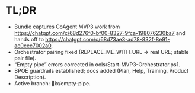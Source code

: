 # TL;DR
- Bundle captures CoAgent MVP3 work from https://chatgpt.com/c/68d276f0-bf00-8327-9fca-198076230ba7 and hands off to https://chatgpt.com/c/68d73ae3-ad78-832f-8e91-ae0cec7002a0.
- Orchestrator pairing fixed (REPLACE_ME_WITH_URL → real URL; stable pair file).
- “Empty pipe” errors corrected in 	ools/Start-MVP3-Orchestrator.ps1.
- BPOE guardrails established; docs added (Plan, Help, Training, Product Description).
- Active branch: ix/empty-pipe.
